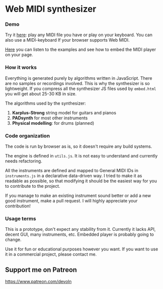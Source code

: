 # Web MIDI synthesizer

### Demo

Try it [here](https://devoln.github.io/web-midisynth/): play any MIDI file you have or play on your keyboard. You can also use a MIDI-keyboard If your browser supports Web MIDI.

[Here](https://codepen.io/devoln/pen/jOqXOBR) you can listen to the examples and see how to embed the MIDI player on your page.

### How it works

Everything is generated purely by algorithms written in JavaScript. There are no samples or recordings involved. This is why the synthesizer is so lightweight. If you compress all the synthesizer JS files used by `embed.html` you will get about 25-30 KB in size.

The algorithms used by the synthesizer:

1. **Karplus-Strong** string model for guitars and pianos
2. **PADsynth** for most other instruments
3. **Physical modelling**: for drums (planned)

### Code organization

The code is run by browser as is, so it doesn't require any build systems.

The engine is defined in `utils.js`. It is not easy to understand and currently needs refactoring.

All the instruments are defined and mapped to General MIDI IDs in `instruments.js` in a declarative data-driven way. I tried to make it as readable as possible, so that modifying it should be the easiest way for you to contribute to the project.

If you manage to make an existing instrument sound better or add a new good instrument, make a pull request. I will highly appreciate your contribution!



### Usage terms

This is a prototype, don't expect any stability from it. Currently it lacks API, decent GUI, many instruments, etc. Embedded player is probably going to change.

Use it for fun or educational purposes however you want. If you want to use it in a commercial project, please contact me.



## Support me on Patreon

https://www.patreon.com/devoln